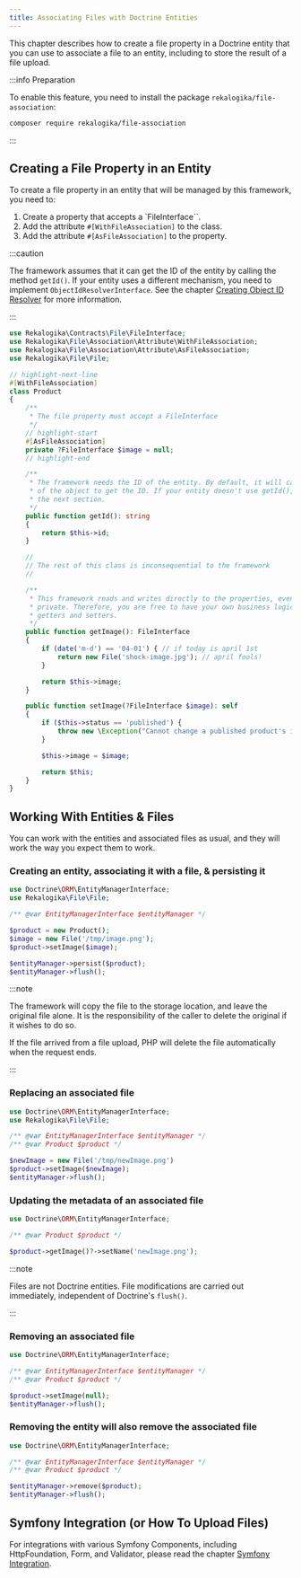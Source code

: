 ```yaml
---
title: Associating Files with Doctrine Entities
---
```


This chapter describes how to create a file property in a Doctrine entity that
you can use to associate a file to an entity, including to store the result of a
file upload.

:::info Preparation

To enable this feature, you need to install the package
`rekalogika/file-association`:

```bash
composer require rekalogika/file-association
```

:::

## Creating a File Property in an Entity

To create a file property in an entity that will be managed by this framework,
you need to:

1. Create a property that accepts a `FileInterface``.
2. Add the attribute `#[WithFileAssociation]` to the class.
3. Add the attribute `#[AsFileAssociation]` to the property.

:::caution

The framework assumes that it can get the ID of the entity by calling the method
`getId()`. If your entity uses a different mechanism, you need to implement
`ObjectIdResolverInterface`. See the chapter [Creating Object ID
Resolver](object-id-resolver) for more information.

:::

```php
use Rekalogika\Contracts\File\FileInterface;
use Rekalogika\File\Association\Attribute\WithFileAssociation;
use Rekalogika\File\Association\Attribute\AsFileAssociation;
use Rekalogika\File\File;

// highlight-next-line
#[WithFileAssociation]
class Product
{
    /**
     * The file property must accept a FileInterface
     */
    // highlight-start
    #[AsFileAssociation]
    private ?FileInterface $image = null;
    // highlight-end

    /**
     * The framework needs the ID of the entity. By default, it will call getId()
     * of the object to get the ID. If your entity doesn't use getId(), read
     * the next section.
     */
    public function getId(): string
    {
        return $this->id;
    }

    //
    // The rest of this class is inconsequential to the framework
    //

    /**
     * This framework reads and writes directly to the properties, even if
     * private. Therefore, you are free to have your own business logic in the
     * getters and setters.
     */
    public function getImage(): FileInterface
    {
        if (date('m-d') == '04-01') { // if today is april 1st
            return new File('shock-image.jpg'); // april fools!
        }

        return $this->image;
    }

    public function setImage(?FileInterface $image): self
    {
        if ($this->status == 'published') {
            throw new \Exception("Cannot change a published product's image");
        }

        $this->image = $image;

        return $this;
    }
}
```

## Working With Entities & Files

You can work with the entities and associated files as usual, and they will work
the way you expect them to work.

### Creating an entity, associating it with a file, & persisting it

```php
use Doctrine\ORM\EntityManagerInterface;
use Rekalogika\File\File;

/** @var EntityManagerInterface $entityManager */

$product = new Product();
$image = new File('/tmp/image.png');
$product->setImage($image);

$entityManager->persist($product);
$entityManager->flush();
```

:::note

The framework will copy the file to the storage location, and leave the original
file alone. It is the responsibility of the caller to delete the original if it
wishes to do so.

If the file arrived from a file upload, PHP will delete the file automatically
when the request ends.

:::

### Replacing an associated file

```php
use Doctrine\ORM\EntityManagerInterface;
use Rekalogika\File\File;

/** @var EntityManagerInterface $entityManager */
/** @var Product $product */

$newImage = new File('/tmp/newImage.png')
$product->setImage($newImage);
$entityManager->flush();
```

### Updating the metadata of an associated file

```php
use Doctrine\ORM\EntityManagerInterface;

/** @var Product $product */

$product->getImage()?->setName('newImage.png');
```

:::note

Files are not Doctrine entities. File modifications are carried out
immediately, independent of Doctrine's `flush()`.

:::

### Removing an associated file

```php
use Doctrine\ORM\EntityManagerInterface;

/** @var EntityManagerInterface $entityManager */
/** @var Product $product */

$product->setImage(null);
$entityManager->flush();
```

### Removing the entity will also remove the associated file

```php
use Doctrine\ORM\EntityManagerInterface;

/** @var EntityManagerInterface $entityManager */
/** @var Product $product */

$entityManager->remove($product);
$entityManager->flush();
```

## Symfony Integration (or How To Upload Files)

For integrations with various Symfony Components, including HttpFoundation,
Form, and Validator, please read the chapter [Symfony Integration](symfony).
